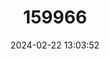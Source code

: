 ---
title: "159966"
category: "Graphium biokoensis"
draft: false
date: 2024-02-22 13:03:52
languages:
  English: ["Gauthier's Striped Swallowtail", "Southern Narrow-striped Swordtail", "Lime Striped Swordtail"]
---